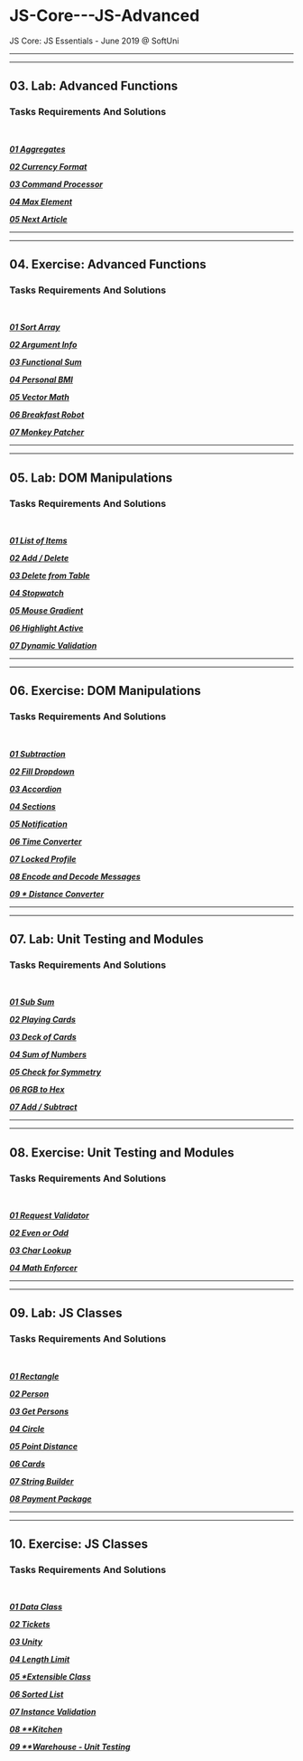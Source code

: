 # JS-Core---JS-Advanced
JS Core: JS Essentials - June 2019 @ SoftUni

---
---

## 03. Lab: Advanced Functions

### Tasks Requirements And Solutions
<br>

***<a title="01 Aggregates" href="https://github.com/TsvetanNikolov123/JS-Core---JS-Advanced/tree/master/03%20Advanced%20Functions#0301-aggregates">01 Aggregates</a>***

***<a title="02 Currency Format" href="https://github.com/TsvetanNikolov123/JS-Core---JS-Advanced/tree/master/03%20Advanced%20Functions#0302-currency-format">02 Currency Format</a>***

***<a title="03 Command Processor" href="https://github.com/TsvetanNikolov123/JS-Core---JS-Advanced/tree/master/03%20Advanced%20Functions#0303-command-processor">03 Command Processor</a>***

***<a title="04 Max Element" href="https://github.com/TsvetanNikolov123/JS-Core---JS-Advanced/tree/master/03%20Advanced%20Functions#0304-max-element">04 Max Element</a>***

***<a title="05 Next Article" href="https://github.com/TsvetanNikolov123/JS-Core---JS-Advanced/tree/master/03%20Advanced%20Functions#0305-next-article">05 Next Article</a>***

---
---

## 04. Exercise: Advanced Functions

### Tasks Requirements And Solutions
<br>

***<a title="01 Sort Array" href="https://github.com/TsvetanNikolov123/JS-Core---JS-Advanced/tree/master/04%20Advanced%20Functions%20Exercise#0401-sort-array">01 Sort Array</a>***

***<a title="02 Argument Info" href="https://github.com/TsvetanNikolov123/JS-Core---JS-Advanced/tree/master/04%20Advanced%20Functions%20Exercise#0402-argument-info">02 Argument Info</a>***

***<a title="03 Functional Sum" href="https://github.com/TsvetanNikolov123/JS-Core---JS-Advanced/tree/master/04%20Advanced%20Functions%20Exercise#0403-functional-sum">03 Functional Sum</a>***

***<a title="04 Personal BMI" href="https://github.com/TsvetanNikolov123/JS-Core---JS-Advanced/tree/master/04%20Advanced%20Functions%20Exercise#0404-personal-bmi">04 Personal BMI</a>***

***<a title="05 Vector Math" href="https://github.com/TsvetanNikolov123/JS-Core---JS-Advanced/tree/master/04%20Advanced%20Functions%20Exercise#0405-vector-math">05 Vector Math</a>***

***<a title="06 Breakfast Robot" href="https://github.com/TsvetanNikolov123/JS-Core---JS-Advanced/tree/master/04%20Advanced%20Functions%20Exercise#0406-breakfast-robot">06 Breakfast Robot</a>***

***<a title="07 Monkey Patcher" href="https://github.com/TsvetanNikolov123/JS-Core---JS-Advanced/tree/master/04%20Advanced%20Functions%20Exercise#0407-monkey-patcher">07 Monkey Patcher</a>***

---
---

## 05. Lab: DOM Manipulations

### Tasks Requirements And Solutions
<br>

***<a title="01 List of Items" href="https://github.com/TsvetanNikolov123/JS-Core---JS-Advanced/tree/master/05%20DOM%20Manipulations#0501-list-of-items">01 List of Items</a>***

***<a title="02 Add / Delete" href="https://github.com/TsvetanNikolov123/JS-Core---JS-Advanced/tree/master/05%20DOM%20Manipulations#0502-add--delete">02 Add / Delete</a>***

***<a title="03 Delete from Table" href="https://github.com/TsvetanNikolov123/JS-Core---JS-Advanced/tree/master/05%20DOM%20Manipulations#0503-delete-from-table">03 Delete from Table</a>***

***<a title="04 Stopwatch" href="https://github.com/TsvetanNikolov123/JS-Core---JS-Advanced/tree/master/05%20DOM%20Manipulations#0504-stopwatch">04 Stopwatch</a>***

***<a title="05 Mouse Gradient" href="https://github.com/TsvetanNikolov123/JS-Core---JS-Advanced/tree/master/05%20DOM%20Manipulations#0505-mouse-gradient">05 Mouse Gradient</a>***

***<a title="06 Highlight Active" href="https://github.com/TsvetanNikolov123/JS-Core---JS-Advanced/tree/master/05%20DOM%20Manipulations#0506-highlight-active">06 Highlight Active</a>***

***<a title="07 Dynamic Validation" href="https://github.com/TsvetanNikolov123/JS-Core---JS-Advanced/tree/master/05%20DOM%20Manipulations#0507-dynamic-validation">07 Dynamic Validation</a>***

---
---

## 06. Exercise: DOM Manipulations

### Tasks Requirements And Solutions
<br>

***<a title="01 Subtraction" href="https://github.com/TsvetanNikolov123/JS-Core---JS-Advanced/tree/master/06%20DOM%20Manipulations%20Exercise#0601-subtraction">01 Subtraction</a>***

***<a title="02 Fill Dropdown" href="https://github.com/TsvetanNikolov123/JS-Core---JS-Advanced/tree/master/06%20DOM%20Manipulations%20Exercise#0602-fill-dropdown">02 Fill Dropdown</a>***

***<a title="03 Accordion" href="https://github.com/TsvetanNikolov123/JS-Core---JS-Advanced/tree/master/06%20DOM%20Manipulations%20Exercise#0603-accordion">03 Accordion</a>***

***<a title="04 Sections" href="https://github.com/TsvetanNikolov123/JS-Core---JS-Advanced/tree/master/06%20DOM%20Manipulations%20Exercise#0604-sections">04 Sections</a>***

***<a title="05 Notification" href="https://github.com/TsvetanNikolov123/JS-Core---JS-Advanced/tree/master/06%20DOM%20Manipulations%20Exercise#0605-notification">05 Notification</a>***

***<a title="06 Time Converter" href="https://github.com/TsvetanNikolov123/JS-Core---JS-Advanced/tree/master/06%20DOM%20Manipulations%20Exercise#0606-time-converter">06 Time Converter</a>***

***<a title="07 Locked Profile" href="https://github.com/TsvetanNikolov123/JS-Core---JS-Advanced/tree/master/06%20DOM%20Manipulations%20Exercise#0607-locked-profile">07 Locked Profile</a>***

***<a title="08 Encode and Decode Messages" href="https://github.com/TsvetanNikolov123/JS-Core---JS-Advanced/tree/master/06%20DOM%20Manipulations%20Exercise#0608-encode-and-decode-messages">08 Encode and Decode Messages</a>***

***<a title="09 Distance Converter" href="https://github.com/TsvetanNikolov123/JS-Core---JS-Advanced/tree/master/06%20DOM%20Manipulations%20Exercise#0609--distance-converter">09 \* Distance Converter</a>***

---
---

## 07. Lab: Unit Testing and Modules

### Tasks Requirements And Solutions
<br>

***<a title="01 Sub Sum" href="https://github.com/TsvetanNikolov123/JS-Core---JS-Advanced/tree/master/07%20Unit%20Testing%20And%20Modules#0701-sub-sum">01 Sub Sum</a>***

***<a title="02 Playing Cards" href="https://github.com/TsvetanNikolov123/JS-Core---JS-Advanced/tree/master/07%20Unit%20Testing%20And%20Modules#0702-playing-cards">02 Playing Cards</a>***

***<a title="03 Deck of Cards" href="https://github.com/TsvetanNikolov123/JS-Core---JS-Advanced/tree/master/07%20Unit%20Testing%20And%20Modules#0703-deck-of-cards">03 Deck of Cards</a>***

***<a title="04 Sum of Numbers" href="https://github.com/TsvetanNikolov123/JS-Core---JS-Advanced/tree/master/07%20Unit%20Testing%20And%20Modules#0704-sum-of-numbers">04 Sum of Numbers</a>***

***<a title="05 Check for Symmetry" href="https://github.com/TsvetanNikolov123/JS-Core---JS-Advanced/tree/master/07%20Unit%20Testing%20And%20Modules#0705-check-for-symmetry">05 Check for Symmetry</a>***

***<a title="06 RGB to Hex" href="https://github.com/TsvetanNikolov123/JS-Core---JS-Advanced/tree/master/07%20Unit%20Testing%20And%20Modules#0706-rgb-to-hex">06 RGB to Hex</a>***

***<a title="07 Add / Subtract" href="https://github.com/TsvetanNikolov123/JS-Core---JS-Advanced/tree/master/07%20Unit%20Testing%20And%20Modules#0707-add--subtract">07 Add / Subtract</a>***

---
---

## 08. Exercise: Unit Testing and Modules

### Tasks Requirements And Solutions
<br>

***<a title="01 Request Validator" href="https://github.com/TsvetanNikolov123/JS-Core---JS-Advanced/tree/master/08%20Unit%20Testing%20And%20Modules%20Exercise#0801-request-validator">01 Request Validator</a>***

***<a title="02 Even or Odd" href="https://github.com/TsvetanNikolov123/JS-Core---JS-Advanced/tree/master/08%20Unit%20Testing%20And%20Modules%20Exercise#0802-even-or-odd">02 Even or Odd</a>***

***<a title="03 Char Lookup" href="https://github.com/TsvetanNikolov123/JS-Core---JS-Advanced/tree/master/08%20Unit%20Testing%20And%20Modules%20Exercise#0803-char-lookup">03 Char Lookup</a>***

***<a title="04 Math Enforcer" href="https://github.com/TsvetanNikolov123/JS-Core---JS-Advanced/tree/master/08%20Unit%20Testing%20And%20Modules%20Exercise#0804-math-enforcer">04 Math Enforcer</a>***

---
---

## 09. Lab: JS Classes

### Tasks Requirements And Solutions
<br>

***<a title="01 Rectangle" href="https://github.com/TsvetanNikolov123/JS-Core---JS-Advanced/tree/master/09%20JS%20Classes#0901-rectangle">01 Rectangle</a>***

***<a title="02 Person" href="https://github.com/TsvetanNikolov123/JS-Core---JS-Advanced/tree/master/09%20JS%20Classes#0902-person">02 Person</a>***

***<a title="03 Get Persons" href="https://github.com/TsvetanNikolov123/JS-Core---JS-Advanced/tree/master/09%20JS%20Classes#0903-get-persons">03 Get Persons</a>***

***<a title="04 Circle" href="https://github.com/TsvetanNikolov123/JS-Core---JS-Advanced/tree/master/09%20JS%20Classes#0904-circle">04 Circle</a>***

***<a title="05 Point Distance" href="https://github.com/TsvetanNikolov123/JS-Core---JS-Advanced/tree/master/09%20JS%20Classes#0905-point-distance">05 Point Distance</a>***

***<a title="06 Cards" href="https://github.com/TsvetanNikolov123/JS-Core---JS-Advanced/tree/master/09%20JS%20Classes#0906-cards">06 Cards</a>***

***<a title="07 String Builder" href="https://github.com/TsvetanNikolov123/JS-Core---JS-Advanced/tree/master/09%20JS%20Classes#0907-string-builder">07 String Builder</a>***

***<a title="08 Payment Package" href="https://github.com/TsvetanNikolov123/JS-Core---JS-Advanced/tree/master/09%20JS%20Classes#0908-payment-package">08 Payment Package</a>***

---
---

## 10. Exercise: JS Classes

### Tasks Requirements And Solutions
<br>

***<a title="01 Data Class" href="https://github.com/TsvetanNikolov123/JS-Core---JS-Advanced/tree/master/10%20JS%20Classes%20Exercise#1001-data-class">01 Data Class</a>***

***<a title="02 Tickets" href="https://github.com/TsvetanNikolov123/JS-Core---JS-Advanced/tree/master/10%20JS%20Classes%20Exercise#1002-tickets">02 Tickets</a>***

***<a title="03 Unity" href="https://github.com/TsvetanNikolov123/JS-Core---JS-Advanced/tree/master/10%20JS%20Classes%20Exercise#1003-unity">03 Unity</a>***

***<a title="04 Length Limit" href="https://github.com/TsvetanNikolov123/JS-Core---JS-Advanced/tree/master/10%20JS%20Classes%20Exercise#1004-length-limit">04 Length Limit</a>***

***<a title="05 Extensible Class" href="https://github.com/TsvetanNikolov123/JS-Core---JS-Advanced/tree/master/10%20JS%20Classes%20Exercise#1005-extensible-class">05 \*Extensible Class</a>***

***<a title="06 Sorted List" href="https://github.com/TsvetanNikolov123/JS-Core---JS-Advanced/tree/master/10%20JS%20Classes%20Exercise#1006-sorted-list">06 Sorted List</a>***

***<a title="07 Instance Validation" href="https://github.com/TsvetanNikolov123/JS-Core---JS-Advanced/tree/master/10%20JS%20Classes%20Exercise#1007-instance-validation">07 Instance Validation</a>***

***<a title="08 Kitchen" href="https://github.com/TsvetanNikolov123/JS-Core---JS-Advanced/tree/master/10%20JS%20Classes%20Exercise#1008-kitchen">08 \*\*Kitchen</a>***

***<a title="09 Warehouse - Unit Testing" href="https://github.com/TsvetanNikolov123/JS-Core---JS-Advanced/tree/master/10%20JS%20Classes%20Exercise#1009-warehouse---unit-testing">09 \*\*Warehouse - Unit Testing</a>***





